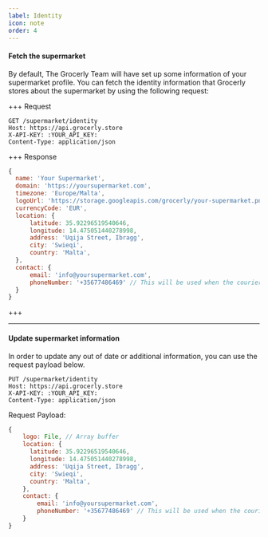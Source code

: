 ```yaml
---
label: Identity
icon: note
order: 4
---
```


#### Fetch the supermarket

By default, The Grocerly Team will have set up some information of your supermarket profile. You can fetch the identity information that Grocerly stores about the supermarket by using the following request:


+++ Request

```
GET /supermarket/identity
Host: https://api.grocerly.store
X-API-KEY: :YOUR_API_KEY:
Content-Type: application/json
```

+++ Response

```js
{
  name: 'Your Supermarket',
  domain: 'https://yoursupermarket.com',
  timezone: 'Europe/Malta',
  logoUrl: 'https://storage.googleapis.com/grocerly/your-supermarket.png',
  currencyCode: 'EUR',
  location: {
      latitude: 35.92296519540646,
      longitude: 14.475051440278998,
      address: 'Uqija Street, Ibragg',
      city: 'Swieqi',
      country: 'Malta',
  },
  contact: {
      email: 'info@yoursupermarket.com',
      phoneNumber: '+35677486469' // This will be used when the courier needs to contact the supermarket.
  }
}
```
+++

---

#### Update supermarket information

In order to update any out of date or additional information, you can use the request payload below.

```
PUT /supermarket/identity
Host: https://api.grocerly.store
X-API-KEY: :YOUR_API_KEY:
Content-Type: application/json
```

Request Payload:

```js
{
    logo: File, // Array buffer
    location: {
      latitude: 35.92296519540646,
      longitude: 14.475051440278998,
      address: 'Uqija Street, Ibragg',
      city: 'Swieqi',
      country: 'Malta',
    },
    contact: {
        email: 'info@yoursupermarket.com',
        phoneNumber: '+35677486469' // This will be used when the courier needs to contact the supermarket.
    }
}
```
